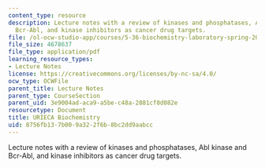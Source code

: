 ```yaml
---
content_type: resource
description: Lecture notes with a review of kinases and phosphatases, Abl kinase and
  Bcr-Abl, and kinase inhibitors as cancer drug targets.
file: /ol-ocw-studio-app/courses/5-36-biochemistry-laboratory-spring-2009/8756fb137b009a322f6b8bc2dd9aabcc_Slides1.pdf
file_size: 4678637
file_type: application/pdf
learning_resource_types:
- Lecture Notes
license: https://creativecommons.org/licenses/by-nc-sa/4.0/
ocw_type: OCWFile
parent_title: Lecture Notes
parent_type: CourseSection
parent_uid: 3e9004ad-aca9-a5be-c48a-2881cf8d082e
resourcetype: Document
title: URIECA Biochemistry
uid: 8756fb13-7b00-9a32-2f6b-8bc2dd9aabcc
---
```

Lecture notes with a review of kinases and phosphatases, Abl kinase and Bcr-Abl, and kinase inhibitors as cancer drug targets.